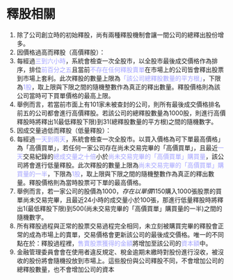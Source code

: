 # 釋股相關
1. 除了公司創立時的初始釋股，尚有兩種釋股機制會讓一間公司的總釋出股份增多。
2. 因價格過高而釋股（高價釋股）：
1. 每經過<font color="#A3A3FF">三到六小時</font>，系統會檢查一次全股市，以全股市最後成交價格作為排序，排位<font color="#A3A3FF">前百分之五</font>且當前<font color="#A3A3FF">不存在任何釋股賣單</font>在市場上的公司皆會釋出股票到市場上套利。此次釋股的數量上限為<font color="#A3A3FF">「該公司總釋股數量的平方根」</font>，下限為<font color="#A3A3FF">1股</font>，取上限與下限之間的隨機整數作為真正的釋出數量。釋股價格則為該公司當時可下買單價格的最高上限。
2. 舉例而言，若當前市面上有101家未被查封的公司，則所有最後成交價格排名前五的公司都會進行高價釋股。若該公司的總釋股數量為1000股，則進行高價釋股時將釋出1(最低釋股下限)到31(總釋股數量的平方根)之間的隨機數字。
3. 因成交量過低而釋股（低量釋股）：
1. 每經過<font color="#A3A3FF">一天到兩天</font>，系統會檢查一次全股市。以買入價格為可下單最高價格」為「高價買單」，若任何一家公司存在尚未交易完畢的「高價買單」，且最近<font color="#A3A3FF">一天</font>交易紀錄的<font color="#A3A3FF">總成交量之十倍</font>小於<font color="#A3A3FF">尚未交易完畢的「高價買單」購買量</font>，該公司將會進行低量釋股。此次釋股的數量上限為<font color="#A3A3FF">尚未交易完畢的「高價買單」購買量的一半</font>，下限為<font color="#A3A3FF">1股</font>，取上限與下限之間的隨機整數作為真正的釋出數量。釋股價格則為當時股票可下單的最高價格。
2. 舉例而言，若一家公司的股價為$1000，存在以單價$1150購入1000張股票的買單尚未交易完畢，且最近24小時的成交量小於100張，那進行低量釋股時將釋出1(最低釋股下限)到500(尚未交易完畢的「高價買單」購買量的一半)之間的隨機數字。
4. 所有釋股過程與正常的股票交易過程完全相同，未立刻被購買完畢的釋股會正常的成為市場上的賣單，交易價格會更新該公司的最後成交價格。唯一的不同點在於：釋股過程裡，<font color="#A3A3FF">售賣股票獲得的金額</font>將增加至該公司的<font color="#A3A3FF">資本額</font>中。
5. 金融管理委員會會在使用者違反規定、稅金逾期未繳時對股份進行沒收，被沒收的股份將會隨機投放到市場上。這些股份與公司釋股不同，不會增加公司的總釋股數量，也不會增加公司的資本